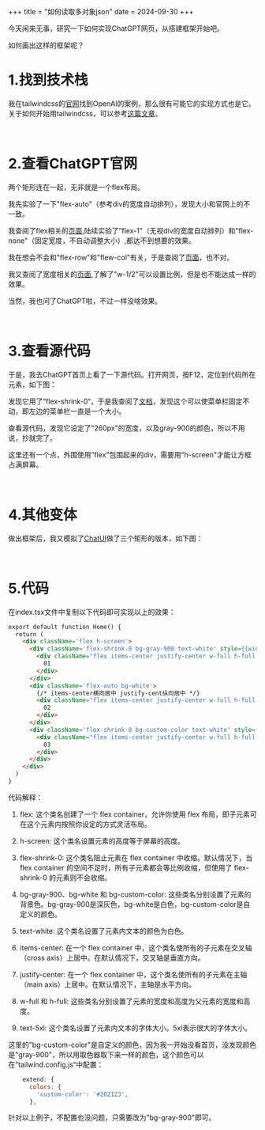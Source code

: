 +++
title = "如何读取多对象json"
date = 2024-09-30
+++

今天闲来无事，研究一下如何实现ChatGPT网页，从搭建框架开始吧。

如何画出这样的框架呢？

# 1.找到技术栈
我在tailwindcss的[官网](https://tailwindcss.com/showcase)找到OpenAI的案例，那么很有可能它的实现方式也是它。关于如何开始用tailwindcss，可以参考[这篇文章](https://mp.weixin.qq.com/s/KDNRh9z7FrA_oHc3wFnZjg)。

<br>

# 2.查看ChatGPT官网
两个矩形连在一起，无非就是一个flex布局。

我先实验了一下"flex-auto"（参考div的宽度自动排列），发现大小和官网上的不一致。

我查阅了flex相关的[页面](https://tailwindcss.com/docs/flex#auto),陆续实验了”flex-1"（无视div的宽度自动排列）和"flex-none"（固定宽度，不自动调整大小）,都达不到想要的效果。

我在想会不会和"flex-row"和"flew-col"有关，于是查阅了[页面](https://tailwindcss.com/docs/flex-direction#column)，也不对。

我又查阅了宽度相关的[页面](https://tailwindcss.com/docs/width#fixed-widths),了解了"w-1/2"可以设置比例，但是也不能达成一样的效果。

当然，我也问了ChatGPT啦，不过一样没啥效果。

<br>

# 3.查看源代码
于是，我去ChatGPT首页上看了一下源代码。打开网页，按F12，定位到代码所在元素，如下图：

发现它用了“flex-shrink-0“，于是我查阅了[文档](https://tailwindcss.com/docs/flex-shrink)，发现这个可以使菜单栏固定不动，即左边的菜单栏一直是一个大小。

查看源代码，发现它设定了“260px"的宽度，以及gray-900的颜色，所以不用说，抄就完了。

这里还有一个点，外围使用”flex"包围起来的div，需要用“h-screen"才能让方框占满屏幕。

<br>

# 4.其他变体
做出框架后，我又模拟了[ChatUI](https://github.com/linxz-coder/chatUI)做了三个矩形的版本，如下图：

<br>

# 5.代码
在index.tsx文件中复制以下代码即可实现以上的效果：

```html
export default function Home() {
  return (
    <div className='flex h-screen'>
      <div className='flex-shrink-0 bg-gray-900 text-white' style={{width: '260px'}} >
        <div className="flex items-center justify-center w-full h-full text-5xl">
          01
        </div>
      </div>
      <div className='flex-auto bg-white'>
        {/* items-center横向居中 justify-cent纵向居中 */}
        <div className="flex items-center justify-center w-full h-full text-5xl">
          02
        </div>
      </div>
      <div className='flex-shrink-0 bg-custom-color text-white' style={{width: '260px'}}>
        <div className="flex items-center justify-center w-full h-full text-5xl">
          03
        </div>
      </div>
    </div>
  )
}
```

代码解释：

1. flex: 这个类名创建了一个 flex container，允许你使用 flex 布局，即子元素可在这个元素内按照你设定的方式灵活布局。

2. h-screen: 这个类名设置元素的高度等于屏幕的高度。

3. flex-shrink-0: 这个类名阻止元素在 flex container 中收缩。默认情况下，当 flex container 的空间不足时，所有子元素都会等比例收缩，但使用了 flex-shrink-0 的元素则不会收缩。

4. bg-gray-900、bg-white 和 bg-custom-color: 这些类名分别设置了元素的背景色。bg-gray-900是深灰色，bg-white是白色，bg-custom-color是自定义的颜色。

5. text-white: 这个类名设置了元素内文本的颜色为白色。

6. items-center: 在一个 flex container 中，这个类名使所有的子元素在交叉轴（cross axis）上居中。在默认情况下，交叉轴是垂直方向。

7. justify-center: 在一个 flex container 中，这个类名使所有的子元素在主轴（main axis）上居中。在默认情况下，主轴是水平方向。

8. w-full 和 h-full: 这些类名分别设置了元素的宽度和高度为父元素的宽度和高度。

9. text-5xl: 这个类名设置了元素内文本的字体大小。5xl表示很大的字体大小。

这里的"bg-custom-color"是自定义的颜色，因为我一开始没看首页，没发现颜色是"gray-900"，所以用取色器取下来一样的颜色，这个颜色可以在”tailwind.config.js“中配置：

```js
    extend: {
      colors: {
        'custom-color': '#202123',
      },
```

针对以上例子，不配置也没问题，只需要改为"bg-gray-900"即可。